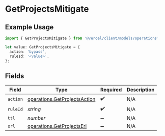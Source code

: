 # GetProjectsMitigate

## Example Usage

```typescript
import { GetProjectsMitigate } from '@vercel/client/models/operations';

let value: GetProjectsMitigate = {
  action: 'bypass',
  ruleId: '<value>',
};
```

## Fields

| Field    | Type                                                                         | Required           | Description |
| -------- | ---------------------------------------------------------------------------- | ------------------ | ----------- |
| `action` | [operations.GetProjectsAction](../../models/operations/getprojectsaction.md) | :heavy_check_mark: | N/A         |
| `ruleId` | _string_                                                                     | :heavy_check_mark: | N/A         |
| `ttl`    | _number_                                                                     | :heavy_minus_sign: | N/A         |
| `erl`    | [operations.GetProjectsErl](../../models/operations/getprojectserl.md)       | :heavy_minus_sign: | N/A         |
